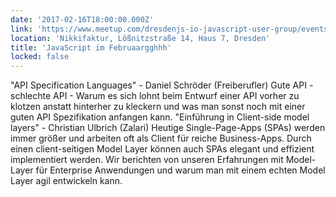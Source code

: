 ```yaml
---
date: '2017-02-16T18:00:00.000Z'
link: 'https://www.meetup.com/dresdenjs-io-javascript-user-group/events/236893712'
location: 'Nikkifaktur, Lößnitzstraße 14, Haus 7, Dresden'
title: 'JavaScript im Februaargghhh'
locked: false
---
```

"API Specification Languages" - Daniel Schröder (Freiberufler) Gute API - schlechte API - Warum es sich lohnt beim Entwurf einer API vorher zu klotzen anstatt hinterher zu kleckern und was man sonst noch mit einer guten API Spezifikation anfangen kann. "Einführung in Client-side model layers" - Christian Ulbrich (Zalari) Heutige Single-Page-Apps (SPAs) werden immer größer und arbeiten oft als Client für reiche Business-Apps. Durch einen client-seitigen Model Layer können auch SPAs elegant und effizient implementiert werden. Wir berichten von unseren Erfahrungen mit Model-Layer für Enterprise Anwendungen und warum man mit einem echten Model Layer agil entwickeln kann.
